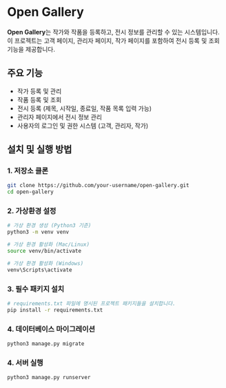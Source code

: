 # Open Gallery

**Open Gallery**는 작가와 작품을 등록하고, 전시 정보를 관리할 수 있는 시스템입니다. 이 프로젝트는 고객 페이지, 관리자 페이지, 작가 페이지를 포함하여 전시 등록 및 조회 기능을 제공합니다.

## 주요 기능

- 작가 등록 및 관리
- 작품 등록 및 조회
- 전시 등록 (제목, 시작일, 종료일, 작품 목록 입력 가능)
- 관리자 페이지에서 전시 정보 관리
- 사용자의 로그인 및 권한 시스템 (고객, 관리자, 작가)

## 설치 및 실행 방법

### 1. 저장소 클론

```bash
git clone https://github.com/your-username/open-gallery.git
cd open-gallery
```

### 2. 가상환경 설정

```bash
# 가상 환경 생성 (Python3 기준)
python3 -m venv venv

# 가상 환경 활성화 (Mac/Linux)
source venv/bin/activate

# 가상 환경 활성화 (Windows)
venv\Scripts\activate
```

### 3. 필수 패키지 설치

```bash
# requirements.txt 파일에 명시된 프로젝트 패키지들을 설치합니다.
pip install -r requirements.txt
```

### 4. 데이터베이스 마이그레이션

```bash
python3 manage.py migrate
```

### 4. 서버 실행

```bash
python3 manage.py runserver
```
